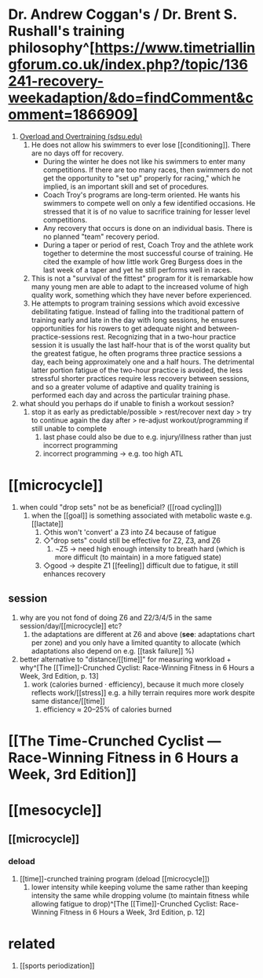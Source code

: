 
# Dr. Andrew Coggan's / Dr. Brent S. Rushall's training philosophy^[https://www.timetriallingforum.co.uk/index.php?/topic/136241-recovery-weekadaption/&do=findComment&comment=1866909]
1. [Overload and Overtraining (sdsu.edu)](https://coachsci.sdsu.edu/csa/vol13/rushall7.htm)
	1. He does not allow his swimmers to ever lose [[conditioning]]. There are no days off for recovery.
	   - During the winter he does not like his swimmers to enter many competitions. If there are too many races, then swimmers do not get the opportunity to "set up" properly for racing," which he implied, is an important skill and set of procedures.
	   - Coach Troy's programs are long-term oriented. He wants his swimmers to compete well on only a few identified occasions. He stressed that it is of no value to sacrifice training for lesser level competitions.
	   - Any recovery that occurs is done on an individual basis. There is no planned "team" recovery period.
	   - During a taper or period of rest, Coach Troy and the athlete work together to determine the most successful course of training. He cited the example of how little work Greg Burgess does in the last week of a taper and yet he still performs well in races.
	2. This is not a "survival of the fittest" program for it is remarkable how many young men are able to adapt to the increased volume of high quality work, something which they have never before experienced.
	3. He attempts to program training sessions which avoid excessive debilitating fatigue. Instead of falling into the traditional pattern of training early and late in the day with long sessions, he ensures opportunities for his rowers to get adequate night and between-practice-sessions rest. Recognizing that in a two-hour practice session it is usually the last half-hour that is of the worst quality but the greatest fatigue, he often programs three practice sessions a day, each being approximately one and a half hours. The detrimental latter portion fatigue of the two-hour practice is avoided, the less stressful shorter practices require less recovery between sessions, and so a greater volume of adaptive and quality training is performed each day and across the particular training phase.
2. what should you perhaps do if unable to finish a workout session?
	1. stop it as early as predictable/possible > rest/recover next day > try to continue again the day after > re-adjust workout/programming if still unable to complete
		1. last phase could also be due to e.g. injury/illness rather than just incorrect programming
		2. incorrect programming → e.g. too high ATL
# [[microcycle]]
1. when could "drop sets" not be as beneficial? ([[road cycling]])
	1. when the [[goal]] is something associated with metabolic waste e.g. [[lactate]]
		1. ◇this won't 'convert' a Z3 into Z4 because of fatigue
		2. ◇"drop sets" could still be effective for Z2, Z3, and Z6
			1. ¬Z5 → need high enough intensity to breath hard (which is more difficult (to maintain) in a more fatigued state)
		3. ◇good → despite Z1 [[feeling]] difficult due to fatigue, it still enhances recovery

## session
1. why are you not fond of doing Z6 and Z2/3/4/5 in the same session/day/[[microcycle]] etc?
	1. the adaptations are different at Z6 and above (**see**: adaptations chart per zone) and you only have a limited quantity to allocate (which adaptations also depend on e.g. [[task failure]] %)
2. better alternative to "distance/[[time]]" for measuring workload + why^[The [[Time]]-Crunched Cyclist: Race-Winning Fitness in 6 Hours a Week, 3rd Edition, p. 13]
	1. work (calories burned · efficiency), because it much more closely reflects work/[[stress]] e.g. a hilly terrain requires more work despite same distance/[[time]]
		1. efficiency ≈ 20–25% of calories burned

# [[The Time-Crunched Cyclist — Race-Winning Fitness in 6 Hours a Week, 3rd Edition]]
# [[mesocycle]]
## [[microcycle]]
### deload
1. [[time]]-crunched training program (deload [[microcycle]])
	1. lower intensity while keeping volume the same rather than keeping intensity the same while dropping volume (to maintain fitness while allowing fatigue to drop)^[The [[Time]]-Crunched Cyclist: Race-Winning Fitness in 6 Hours a Week, 3rd Edition, p. 12]

# related
1. [[sports periodization]]